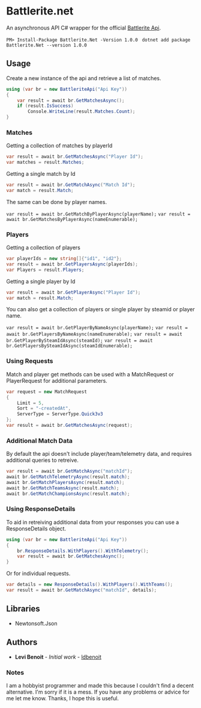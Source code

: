 # Battlerite.net

An asynchronous API C# wrapper for the official [Battlerite Api](http://battlerite-docs.readthedocs.io/en/master/introduction.html).

`PM> Install-Package Battlerite.Net -Version 1.0.0 `
`dotnet add package Battlerite.Net --version 1.0.0 `

## Usage

Create a new instance of the api and retrieve a list of matches.

```c#
using (var br = new BattleriteApi("Api Key"))
{
    var result = await br.GetMatchesAsync();
    if (result.IsSuccess)
        Console.WriteLine(result.Matches.Count);
}
```

### Matches

Getting a collection of matches by playerId

```c#
var result = await br.GetMatchesAsync("Player Id");
var matches = result.Matches;
```

Getting a single match by Id

```c#
var result = await br.GetMatchAsync("Match Id");
var match = result.Match;
```

The same can be done by player names.

`var result = await br.GetMatchByPlayerAsync(playerName);`
`var result = await br.GetMatchesByPlayerAsync(nameEnumerable);`

### Players

Getting a collection of players

```c#
var playerIds = new string[]{"id1", "id2"};
var result = await br.GetPlayersAsync(playerIds);
var Players = result.Players;
```

Getting a single player by Id

```c#
var result = await br.GetPlayerAsync("Player Id");
var match = result.Match;
```

You can also get a collection of players or single player by steamid or player name.

`var result = await br.GetPlayerByNameAsync(playerName);`
`var result = await br.GetPlayersByNameAsync(nameEnumerable);`
`var result = await br.GetPlayerBySteamIdAsync(steamId);`
`var result = await br.GetPlayersBySteamIdAsync(steamIdEnumerable);`

### Using Requests

Match and player get methods can be used with a MatchRequest or PlayerRequest for additional parameters.

```c#
var request = new MatchRequest
{
    Limit = 5,
    Sort = "-createdAt",
    ServerType = ServerType.Quick3v3
};
var result = await br.GetMatchesAsync(request);
```

### Additional Match Data

By default the api doesn't include player/team/telemetry data, and requires additional queries to retreive.

```c#
var result = await br.GetMatchAsync("matchId");
await br.GetMatchTelemetryAsync(result.match);
await br.GetMatchPlayersAsync(result.match);
await br.GetMatchTeamsAsync(result.match);
await br.GetMatchChampionsAsync(result.match);
```

### Using ResponseDetails

To aid in retreiving additional data from your responses you can use a ResponseDetails object.

```c#
using (var br = new BattleriteApi("Api Key"))
{
    br.ResponseDetails.WithPlayers().WithTelemetry();
    var result = await br.GetMatchesAsync();
}
```

Or for individual requests.

```c#
var details = new ResponseDetails().WithPlayers().WithTeams();
var result = await br.GetMatchAsync("matchId", details);
```

## Libraries

- Newtonsoft.Json

## Authors

* **Levi Benoit** - *Initial work* - [ldbenoit](https://github.com/ldbenoit)


### Notes

I am a hobbyist programmer and made this because I couldn't find a decent alternative. I'm sorry if it is a mess.
If you have any problems or advice for me let me know. Thanks, I hope this is useful.
